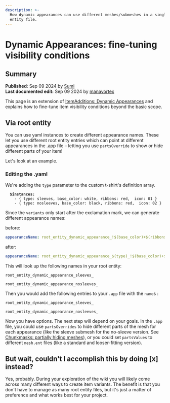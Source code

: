 ```yaml
---
description: >-
  How dynamic appearances can use different meshes/submeshes in a single root
  entity file.
---
```


# Dynamic Appearances: fine-tuning visibility conditions

## Summary

**Published**: Sep 09 2024 by [Sumi](https://app.gitbook.com/u/7RcQS2blS1QZY9a7AwDx4GUHnsJ2 "mention")\
**Last documented edit:** Sep 09 2024 by [manavortex](https://app.gitbook.com/u/NfZBoxGegfUqB33J9HXuCs6PVaC3 "mention")

This page is an extension of [ItemAdditions: Dynamic Appearances](./) and explains how to fine-tune item visibility conditions beyond the basic scope.

## Via root entity

You can use yaml instances to create different appearance names. These let you use different root entity entries which can point at different appearances in the .app file – letting you use `partsOverride` to show or hide different parts of your item!

Let's look at an example.

### Editing the .yaml

We're adding the `type` parameter to the custom t-shirt's definition array.

<pre class="language-yaml"><code class="lang-yaml"><strong>  $instances:
</strong>    - { type: sleeves, base_color: white, ribbons: red,  icon: 01 }
    - { type: nosleeves, base_color: black, ribbons: red,  icon: 02 }
</code></pre>

Since the `variants` only start after the exclamation mark, we can generate different appearance names:

before:

```yaml
appearanceName: root_entity_dynamic_appearance_!$(base_color)+$(ribbons)
```

after:

```yaml
appearanceName: root_entity_dynamic_appearance_$(type)_!$(base_color)+$(ribbons)
```

This will look up the following names in your root entity:

`root_entity_dynamic_appearance_sleeves_`&#x20;

`root_entity_dynamic_appearance_nosleeves_`

Then you would add the following entries to your `.app` file with the `name`s :

`root_entity_dynamic_appearance_sleeves_`&#x20;

`root_entity_dynamic_appearance_nosleeves_`

Now you have options. The next step will depend on your goals. In the `.app` file, you could use `partsOverrides` to hide different parts of the mesh for each appearance (like the sleeve submesh for the no-sleeve version. See [Chunkmasks: partially hiding meshes](../../../../for-mod-creators-theory/files-and-what-they-do/file-formats/3d-objects-.mesh-files/submeshes-materials-and-chunks.md#chunkmasks-partially-hiding-meshes)), or you could set `partsValues` to different `mesh.ent` files (like a standard and looser-fitting version).

## But wait, couldn't I accomplish this by doing \[x] instead?

Yes, probably. During your exploration of the wiki you will likely come across many different ways to create item variants. The benefit is that you don't have to manage as many root entity files, but it's just a matter of preference and what works best for your project.
